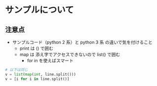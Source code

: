 # サンプルについて
## 注意点
* サンプルコード（python 2 系）と python 3 系 の違いで気を付けること
  * print は () で囲む
  * map は 添え字でアクセスできないので list() で囲む
    * for in を使えばスマート
```python
# 以下は同じ
v = list(map(int, line.split()))
v = [i for i in line.split()]
```

